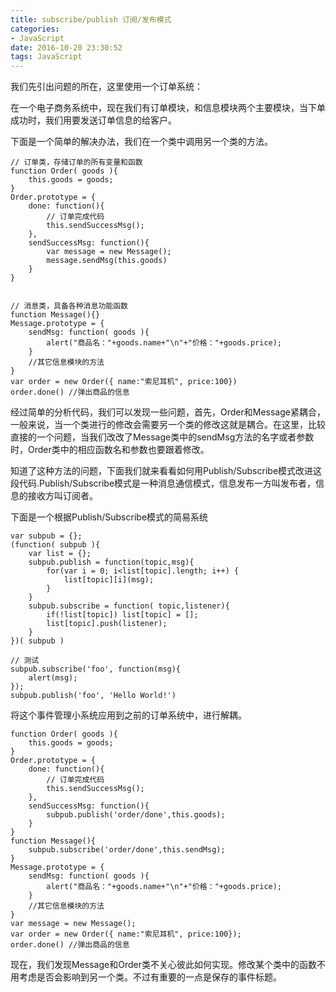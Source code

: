 ```yaml
---
title: subscribe/publish 订阅/发布模式
categories:
- JavaScript
date: 2016-10-20 23:30:52
tags: JavaScript
---
```

我们先引出问题的所在，这里使用一个订单系统：

在一个电子商务系统中，现在我们有订单模块，和信息模块两个主要模块，当下单成功时，我们用要发送订单信息的给客户。

下面是一个简单的解决办法，我们在一个类中调用另一个类的方法。
```
// 订单类，存储订单的所有变量和函数
function Order( goods ){
    this.goods = goods;
}
Order.prototype = {
    done: function(){
        // 订单完成代码
        this.sendSuccessMsg();
    },
    sendSuccessMsg: function(){
        var message = new Message();
        message.sendMsg(this.goods)
    }
}


// 消息类，具备各种消息功能函数
function Message(){}
Message.prototype = {
    sendMsg: function( goods ){
        alert("商品名："+goods.name+"\n"+"价格："+goods.price);
    }
    //其它信息模块的方法
}
var order = new Order({ name:"索尼耳机", price:100})
order.done() //弹出商品的信息
```  
经过简单的分析代码，我们可以发现一些问题，首先，Order和Message紧耦合，一般来说，当一个类进行的修改会需要另一个类的修改这就是耦合。在这里，比较直接的一个问题，当我们改改了Message类中的sendMsg方法的名字或者参数时，Order类中的相应函数名和参数也要跟着修改。



知道了这种方法的问题，下面我们就来看看如何用Publish/Subscribe模式改进这段代码.Publish/Subscribe模式是一种消息通信模式，信息发布一方叫发布者，信息的接收方叫订阅者。

下面是一个根据Publish/Subscribe模式的简易系统
```
var subpub = {};
(function( subpub ){
    var list = {};
    subpub.publish = function(topic,msg){
        for(var i = 0; i<list[topic].length; i++) {
            list[topic][i](msg);
        }
    }
    subpub.subscribe = function( topic,listener){
        if(!list[topic]) list[topic] = [];
        list[topic].push(listener);
    }
})( subpub )

// 测试
subpub.subscribe('foo', function(msg){
    alert(msg);
});
subpub.publish('foo', 'Hello World!')
```
将这个事件管理小系统应用到之前的订单系统中，进行解耦。
```
function Order( goods ){
    this.goods = goods;
}
Order.prototype = {
    done: function(){
        // 订单完成代码
        this.sendSuccessMsg();
    },
    sendSuccessMsg: function(){
        subpub.publish('order/done',this.goods);
    }
}
function Message(){
    subpub.subscribe('order/done',this.sendMsg);
}
Message.prototype = {
    sendMsg: function( goods ){
        alert("商品名："+goods.name+"\n"+"价格："+goods.price);
    }
    //其它信息模块的方法
}
var message = new Message();
var order = new Order({ name:"索尼耳机", price:100});
order.done() //弹出商品的信息
```
现在，我们发现Message和Order类不关心彼此如何实现。修改某个类中的函数不用考虑是否会影响到另一个类。不过有重要的一点是保存的事件标题。
